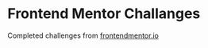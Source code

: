 # Frontend Mentor Challanges

Completed challenges from [frontendmentor.io](https://www.frontendmentor.io/)
